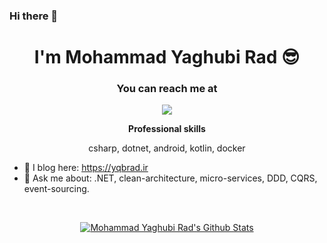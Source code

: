 ### Hi there 👋
<h1 align="center">I'm Mohammad Yaghubi Rad 😎</h1>

<h3 align="center">You can reach me at</h2>
<p align="center">
  <a href="https://linkedin.com/in/+++" target="_blank">
  <img src="https://img.icons8.com/fluent/48/000000/linkedin.png" />
 </a>
</p>

<p align="center"> 
 <strong>
  Professional skills
  </strong>
</p>

<p align="center"> 
  csharp, dotnet, android, kotlin, docker
</p>

- 📃 I blog here: https://yqbrad.ir
- 💬 Ask me about: .NET, clean-architecture, micro-services, DDD, CQRS, event-sourcing.
</br>

<p align="center">
 <a href="#" alt="Mohammad Yaghubi Rad's github stats"> <img align="center" src="https://github-readme-stats.vercel.app/api?username=yqbrad&include_all_commits=true&count_private=true&show_icons=true&line_height=20&title_color=7A7ADB&icon_color=2234AE&text_color=D3D3D3&bg_color=0,000000,130F40" alt="Mohammad Yaghubi Rad's Github Stats"></a>
</p>
